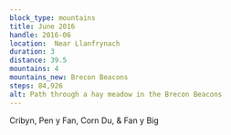 ```yaml
---
block_type: mountains
title: June 2016
handle: 2016-06
location:  Near Llanfrynach
duration: 3
distance: 39.5
mountains: 4
mountains_new: Brecon Beacons
steps: 84,926
alt: Path through a hay meadow in the Brecon Beacons
---
```


Cribyn, Pen y Fan, Corn Du, & Fan y Big

